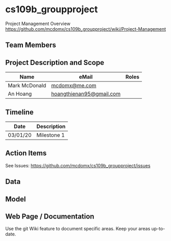 # cs109b_groupproject
Project Management Overview
https://github.com/mcdomx/cs109b_groupproject/wiki/Project-Management

## Team Members


## Project Description and Scope
|Name           |eMail                         |Roles
|---------------|------------------------------|-----------------------
|Mark McDonald  |mcdomx@me.com                 |
|An Hoang       |hoangthienan95@gmail.com      |

## Timeline
|Date    |Description                                     |
|--------|------------------------------------------------|
|03/01/20|Milestone 1                                     |

## Action Items
See Issues:
https://github.com/mcdomx/cs109b_groupproject/issues


## Data



## Model



## Web Page / Documentation

Use the git Wiki feature to document specific areas.  Keep your areas up-to-date.


